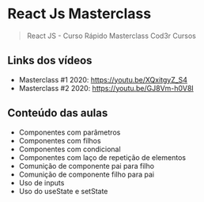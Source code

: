 # React Js Masterclass

> React JS - Curso Rápido Masterclass Cod3r Cursos </br>

## Links dos vídeos
- Masterclass #1 2020: https://youtu.be/XQxitgyZ_S4
- Masterclass #2 2020: https://youtu.be/GJ8Vm-h0V8I

## Conteúdo das aulas
- Componentes com parâmetros
- Componentes com filhos
- Componentes com condicional
- Componentes com laço de repetição de elementos
- Comunição de componente pai para filho
- Comunição de componente filho para pai 
- Uso de inputs
- Uso do useState e setState


